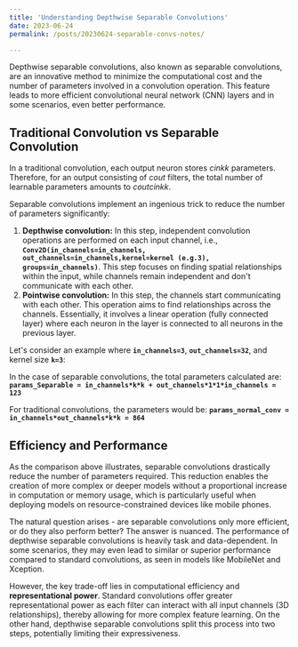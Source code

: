 ```yaml
---
title: 'Understanding Depthwise Separable Convolutions'
date: 2023-06-24
permalink: /posts/20230624-separable-convs-notes/

---
```

Depthwise separable convolutions, also known as separable convolutions, are an innovative method to minimize the computational cost and the number of parameters involved in a convolution operation. This feature leads to more efficient convolutional neural network (CNN) layers and in some scenarios, even better performance.

## **Traditional Convolution vs Separable Convolution**

In a traditional convolution, each output neuron stores $cinkk$ parameters. Therefore, for an output consisting of $cout$  filters, the total number of learnable parameters amounts to $coutcinkk.$

Separable convolutions implement an ingenious trick to reduce the number of parameters significantly:

1. **Depthwise convolution:** In this step, independent convolution operations are performed on each input channel, i.e., **`Conv2D(in_channels=in_channels, out_channels=in_channels,kernel=kernel (e.g.3), groups=in_channels)`**. This step focuses on finding spatial relationships within the input, while channels remain independent and don't communicate with each other.
2. **Pointwise convolution:** In this step, the channels start communicating with each other. This operation aims to find relationships across the channels. Essentially, it involves a linear operation (fully connected layer) where each neuron in the layer is connected to all neurons in the previous layer.

Let's consider an example where **`in_channels=3`**, **`out_channels=32`**, and kernel size **`k=3`**:

In the case of separable convolutions, the total parameters calculated are:
**`params_Separable = in_channels*k*k + out_channels*1*1*in_channels = 123`**

For traditional convolutions, the parameters would be:
**`params_normal_conv = in_channels*out_channels*k*k = 864`**

## **Efficiency and Performance**

As the comparison above illustrates, separable convolutions drastically reduce the number of parameters required. This reduction enables the creation of more complex or deeper models without a proportional increase in computation or memory usage, which is particularly useful when deploying models on resource-constrained devices like mobile phones.

The natural question arises - are separable convolutions only more efficient, or do they also perform better? The answer is nuanced. The performance of depthwise separable convolutions is heavily task and data-dependent. In some scenarios, they may even lead to similar or superior performance compared to standard convolutions, as seen in models like MobileNet and Xception.

However, the key trade-off lies in computational efficiency and **representational power**. Standard convolutions offer greater representational power as each filter can interact with all input channels (3D relationships), thereby allowing for more complex feature learning. On the other hand, depthwise separable convolutions split this process into two steps, potentially limiting their expressiveness.